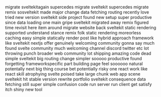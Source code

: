 migrate sveltekitagain supercedes migrate sveltekit supercedes migrate remix sosveltekit made major change data fetching routing recently love tried new version sveltekit side project found new setup super productive since data loading one main gripe sveltekit migrated away remix figured time revisit here item around migrate website back sveltekit static rendering supported understand stance remix folk static rendering moreorless caching easy simple statically render post like hybrid approach framework like sveltekit nextjs offer genuinely welcoming community gonna say much found svelte community much welcoming channel discord twitter etc lot throwing punch broader web community lot shipping amazing code dead simple sveltekit big routing change simpler sooooo productive found forgetting frameworkspecific part building page feel soooooo natural potentally next big thing course bet potentially risky one react work like react skill atrophying svelte poised take large chunk web app scene sveltekit hit stable version rewrite portfolio sveltekit consequence data fetching still super simple confusion code run server run client get satisfy itch shiny new tool
